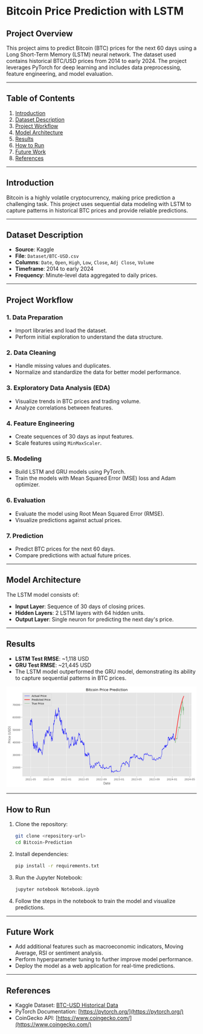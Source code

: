 # Bitcoin Price Prediction with LSTM

## Project Overview
This project aims to predict Bitcoin (BTC) prices for the next 60 days using a Long Short-Term Memory (LSTM) neural network. The dataset used contains historical BTC/USD prices from 2014 to early 2024. The project leverages PyTorch for deep learning and includes data preprocessing, feature engineering, and model evaluation.

---

## Table of Contents
1. [Introduction](#introduction)
2. [Dataset Description](#dataset-description)
3. [Project Workflow](#project-workflow)
4. [Model Architecture](#model-architecture)
5. [Results](#results)
6. [How to Run](#how-to-run)
7. [Future Work](#future-work)
8. [References](#references)

---

## Introduction
Bitcoin is a highly volatile cryptocurrency, making price prediction a challenging task. This project uses sequential data modeling with LSTM to capture patterns in historical BTC prices and provide reliable predictions.

---

## Dataset Description
- **Source**: Kaggle
- **File**: `Dataset/BTC-USD.csv`
- **Columns**: `Date`, `Open`, `High`, `Low`, `Close`, `Adj Close`, `Volume`
- **Timeframe**: 2014 to early 2024
- **Frequency**: Minute-level data aggregated to daily prices.

---

## Project Workflow
### 1. Data Preparation
- Import libraries and load the dataset.
- Perform initial exploration to understand the data structure.

### 2. Data Cleaning
- Handle missing values and duplicates.
- Normalize and standardize the data for better model performance.

### 3. Exploratory Data Analysis (EDA)
- Visualize trends in BTC prices and trading volume.
- Analyze correlations between features.

### 4. Feature Engineering
- Create sequences of 30 days as input features.
- Scale features using `MinMaxScaler`.

### 5. Modeling
- Build LSTM and GRU models using PyTorch.
- Train the models with Mean Squared Error (MSE) loss and Adam optimizer.

### 6. Evaluation
- Evaluate the model using Root Mean Squared Error (RMSE).
- Visualize predictions against actual prices.

### 7. Prediction
- Predict BTC prices for the next 60 days.
- Compare predictions with actual future prices.

---

## Model Architecture
The LSTM model consists of:
- **Input Layer**: Sequence of 30 days of closing prices.
- **Hidden Layers**: 2 LSTM layers with 64 hidden units.
- **Output Layer**: Single neuron for predicting the next day's price.

---

## Results
- **LSTM Test RMSE**: ~1,118 USD
- **GRU Test RMSE**: ~21,445 USD
- The LSTM model outperformed the GRU model, demonstrating its ability to capture sequential patterns in BTC prices.

![Bitcoin Price Prediction](output_prediction.png)

---

## How to Run
1. Clone the repository:
   ```bash
   git clone <repository-url>
   cd Bitcoin-Prediction
   ```

2. Install dependencies:
   ```bash
   pip install -r requirements.txt
   ```

3. Run the Jupyter Notebook:
   ```bash
   jupyter notebook Notebook.ipynb
   ```

4. Follow the steps in the notebook to train the model and visualize predictions.

---

## Future Work
- Add additional features such as macroeconomic indicators, Moving Average, RSI or sentiment analysis.
- Perform hyperparameter tuning to further improve model performance.
- Deploy the model as a web application for real-time predictions.

---

## References
- Kaggle Dataset: [BTC-USD Historical Data](https://www.kaggle.com/)
- PyTorch Documentation: [https://pytorch.org/](https://pytorch.org/)
- CoinGecko API: [https://www.coingecko.com/](https://www.coingecko.com/)